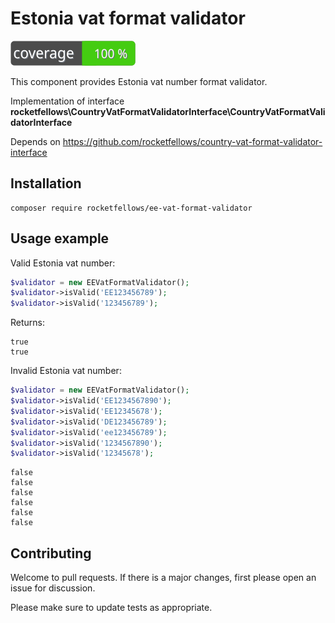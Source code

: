 # Estonia vat format validator

![Code Coverage Badge](./badge.svg)

This component provides Estonia vat number format validator.

Implementation of interface **rocketfellows\CountryVatFormatValidatorInterface\CountryVatFormatValidatorInterface**

Depends on https://github.com/rocketfellows/country-vat-format-validator-interface

## Installation

```shell
composer require rocketfellows/ee-vat-format-validator
```

## Usage example

Valid Estonia vat number:

```php
$validator = new EEVatFormatValidator();
$validator->isValid('EE123456789');
$validator->isValid('123456789');
```

Returns:

```shell
true
true
```

Invalid Estonia vat number:

```php
$validator = new EEVatFormatValidator();
$validator->isValid('EE1234567890');
$validator->isValid('EE12345678');
$validator->isValid('DE123456789');
$validator->isValid('ee123456789');
$validator->isValid('1234567890');
$validator->isValid('12345678');
```

```shell
false
false
false
false
false
false
```

## Contributing

Welcome to pull requests. If there is a major changes, first please open an issue for discussion.

Please make sure to update tests as appropriate.
